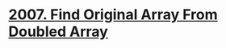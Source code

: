 # [2007. Find Original Array From Doubled Array](https://leetcode.com/problems/find-original-array-from-doubled-array/)
